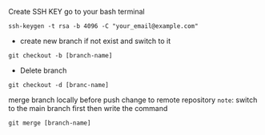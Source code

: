 
Create SSH KEY
go to your bash terminal
```
ssh-keygen -t rsa -b 4096 -C "your_email@example.com"
```

- create new branch if not exist and switch to it
```
git checkout -b [branch-name]
```

- Delete branch

```
git checkout -d [branc-name]
```

merge branch locally before push change to remote repository
`note`: switch to the main branch first then write the command
```
git merge [branch-name]
```